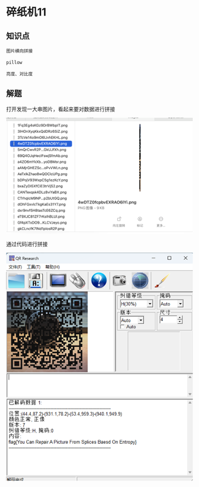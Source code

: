 # 碎纸机11

## 知识点

`图片横向拼接` 

`pillow`

`亮度、对比度`

## 解题

打开发现一大串图片，看起来要对数据进行拼接

![](./img/碎纸机11-2.png)

通过代码进行拼接

![](./img/碎纸机11-1.png)